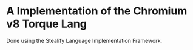# A Implementation of the Chromium v8 Torque Lang 
Done using the Stealify Language Implementation Framework. 

